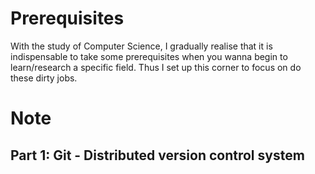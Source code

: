 # Prerequisites

With the study of Computer Science, I gradually realise that it is indispensable to take some prerequisites when you wanna begin to learn/research a specific field. Thus I set up this corner to focus on do these dirty jobs.

# Note

## Part 1: Git - Distributed version control system

